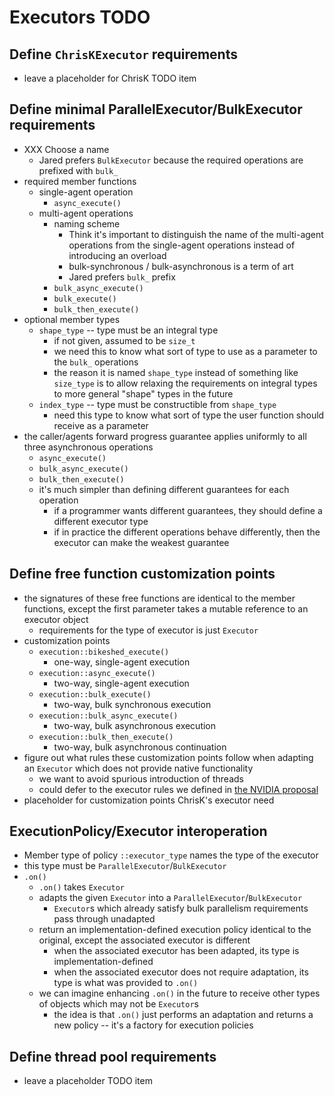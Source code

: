 # Executors TODO

## Define `ChrisKExecutor` requirements
  * leave a placeholder for ChrisK TODO item

## Define minimal ParallelExecutor/BulkExecutor requirements
  * XXX Choose a name
    * Jared prefers `BulkExecutor` because the required operations are prefixed with `bulk_`
  * required member functions
    * single-agent operation
      * `async_execute()`
    * multi-agent operations
      * naming scheme
        * Think it's important to distinguish the name of the multi-agent operations from the single-agent operations instead of introducing an overload
        * bulk-synchronous / bulk-asynchronous is a term of art
        * Jared prefers `bulk_` prefix
      * `bulk_async_execute()`
      * `bulk_execute()`
      * `bulk_then_execute()`
  * optional member types
    * `shape_type` -- type must be an integral type
      * if not given, assumed to be `size_t`
      * we need this to know what sort of type to use as a parameter to the `bulk_` operations
      * the reason it is named `shape_type` instead of something like `size_type` is to allow relaxing the requirements on integral types to more general "shape" types in the future
    * `index_type` -- type must be constructible from `shape_type`
      * need this type to know what sort of type the user function should receive as a parameter
  * the caller/agents forward progress guarantee applies uniformly to all three asynchronous operations
    * `async_execute()`
    * `bulk_async_execute()`
    * `bulk_then_execute()`
    * it's much simpler than defining different guarantees for each operation
      * if a programmer wants different guarantees, they should define a different executor type
      * if in practice the different operations behave differently, then the executor can make the weakest guarantee

## Define free function customization points
  * the signatures of these free functions are identical to the member functions, except the first parameter takes a mutable reference to an executor object
    * requirements for the type of executor is just `Executor`
  * customization points
    * `execution::bikeshed_execute()`
      * one-way, single-agent execution
    * `execution::async_execute()`
      * two-way, single-agent execution
    * `execution::bulk_execute()`
      * two-way, bulk synchronous execution
    * `execution::bulk_async_execute()`
      * two-way, bulk asynchronous execution
    * `execution::bulk_then_execute()`
      * two-way, bulk asynchronous continuation
  * figure out what rules these customization points follow when adapting an `Executor` which does not provide native functionality 
    * we want to avoid spurious introduction of threads
    * could defer to the executor rules we defined in [the NVIDIA proposal](wg21.link/p0058)
  * placeholder for customization points ChrisK's executor need

## ExecutionPolicy/Executor interoperation
  * Member type of policy `::executor_type` names the type of the executor
  * this type must be `ParallelExecutor`/`BulkExecutor`
  * `.on()`
    * `.on()` takes `Executor`
    * adapts the given `Executor` into a `ParallelExecutor`/`BulkExecutor`
      * `Executor`s which already satisfy bulk parallelism requirements pass through unadapted
    * return an implementation-defined execution policy identical to the original, except the associated executor is different
      * when the associated executor has been adapted, its type is implementation-defined
      * when the associated executor does not require adaptation, its type is what was provided to `.on()`
    * we can imagine enhancing `.on()` in the future to receive other types of objects which may not be `Executor`s
      * the idea is that `.on()` just performs an adaptation and returns a new policy -- it's a factory for execution policies

## Define thread pool requirements
  * leave a placeholder TODO item

